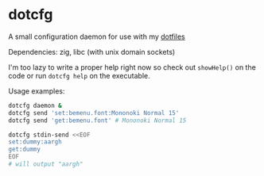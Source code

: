 # dotcfg

A small configuration daemon for use with my
[dotfiles](https://github.com/YohananDiamond/dotfiles)

Dependencies: zig, libc (with unix domain sockets)

I'm too lazy to write a proper help right now so check out `showHelp()`
on the code or run `dotcfg help` on the executable.

Usage examples:

```bash
dotcfg daemon &
dotcfg send 'set:bemenu.font:Mononoki Normal 15'
dotcfg send 'get:bemenu.font' # Mononoki Normal 15

dotcfg stdin-send <<EOF
set:dummy:aargh
get:dummy
EOF
# will output "aargh"
```
